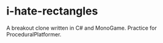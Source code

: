 i-hate-rectangles
=================

A breakout clone written in C# and MonoGame. Practice for ProceduralPlatformer.
